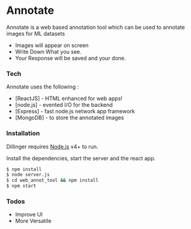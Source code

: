 # Annotate



Annotate is a web based annotation tool which can be used to annotate images for ML datasets

  - Images will appear on screen
  - Write Down What you see.
  - Your Response will be saved and your done.

### Tech

Annotate uses the following :

* [ReactJS] - HTML enhanced for web apps!
* [node.js] - evented I/O for the backend
* [Express] - fast node.js network app framework
* [MongoDB] - to store the annotated images


### Installation

Dillinger requires [Node.js](https://nodejs.org/) v4+ to run.

Install the dependencies, start the server and the react app.

```sh
$ npm install
$ node server.js
$ cd web_annot_tool && npm install 
$ npm start
```



### Todos

 - Improve UI
 - More Versatile


